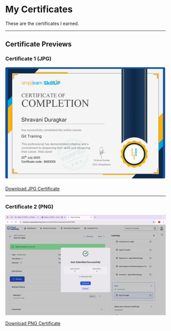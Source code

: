 #  My Certificates

These are the certificates I earned.

---

##  Certificate Previews

###  Certificate 1 (JPG)
![Certificate JPG Preview](5279451_Shravani.jpg)

[Download JPG Certificate](5279451_Shravani.jpg)


---

###  Certificate 2 (PNG)
![Certificate PNG Preview](5279451_Shravani.png)

[Download PNG Certificate](5279451_Shravani.png)


